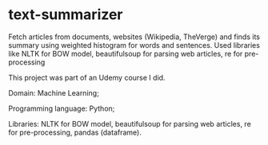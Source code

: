 # text-summarizer
Fetch articles from documents, websites (Wikipedia, TheVerge) and finds its summary using weighted histogram for words and sentences. Used libraries like NLTK for BOW model, beautifulsoup for parsing web articles, re for pre-processing

This project was part of an Udemy course I did.

Domain: Machine Learning; 


Programming language: Python; 


Libraries: NLTK for BOW model, beautifulsoup for parsing web articles, re for pre-processing, pandas (dataframe).
